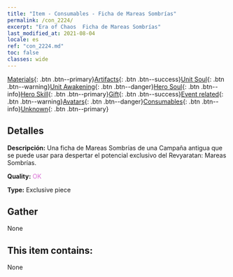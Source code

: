 ```yaml
---
title: "Item - Consumables - Ficha de Mareas Sombrías"
permalink: /con_2224/
excerpt: "Era of Chaos  Ficha de Mareas Sombrías"
last_modified_at: 2021-08-04
locale: es
ref: "con_2224.md"
toc: false
classes: wide
---
```

 [Materials](/ItemsES/){: .btn .btn--primary}[Artifacts](/ItemsES/Artifacts/){: .btn .btn--success}[Unit Soul](/ItemsES/UnitSoul/){: .btn .btn--warning}[Unit Awakening](/ItemsES/UnitAwakening/){: .btn .btn--danger}[Hero Soul](/ItemsES/HeroSoul/){: .btn .btn--info}[Hero Skill](/ItemsES/HeroSkill/){: .btn .btn--primary}[Gift](/ItemsES/Gift/){: .btn .btn--success}[Event related](/ItemsES/Events/){: .btn .btn--warning}[Avatars](/ItemsES/Avatars/){: .btn .btn--danger}[Consumables](/ItemsES/Consumables/){: .btn .btn--info}[Unknown](/ItemsES/Unknown/){: .btn .btn--primary}

## Detalles
 **Descripción:** Una ficha de Mareas Sombrías de una Campaña antigua que se puede usar para despertar el potencial exclusivo del Revyaratan: Mareas Sombrías.

 **Quality:** <span style="color: #DA70D6">OK</span>

 **Type:** Exclusive piece

## Gather

  None

## This item contains:

  None

